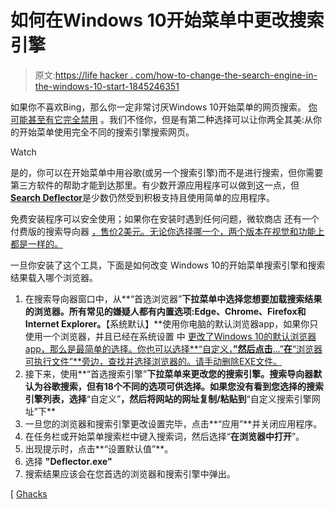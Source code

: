 # 如何在Windows 10开始菜单中更改搜索引擎

> 原文:[https://life hacker . com/how-to-change-the-search-engine-in-the-windows-10-start-1845246351](https://lifehacker.com/how-to-change-the-search-engine-in-the-windows-10-start-1845246351)

如果你不喜欢Bing，那么你一定非常讨厌Windows 10开始菜单的网页搜索。 [你可能甚至有它完全禁用](https://lifehacker.com/how-to-disable-bing-search-in-windows-10s-start-menu-1720761074) 。我们不怪你，但是有第二种选择可以让你两全其美:从你的开始菜单使用完全不同的搜索引擎搜索网页。

Watch

是的，你可以在开始菜单中用谷歌(或另一个搜索引擎)而不是进行搜索，但你需要第三方软件的帮助才能到达那里。有少数开源应用程序可以做到这一点，但[**Search Deflector**](https://github.com/spikespaz/search-deflector)是少数仍然受到积极支持且使用简单的应用程序。

免费安装程序可以安全使用；如果你在安装时遇到任何问题，微软商店 还有一个付费版的搜索导向器 [，售价2美元。无论你选择哪一个，两个版本在视觉和功能上都是一样的。](https://www.microsoft.com/en-us/p/search-deflector/9p8zjj80rz2k)

一旦你安装了这个工具，下面是如何改变 Windows 10的开始菜单搜索引擎和搜索结果载入哪个浏览器。

1.  在搜索导向器窗口中，从**“首选浏览器”**下拉菜单中选择您想要加载搜索结果的浏览器。所有常见的嫌疑人都有内置选项:Edge、Chrome、Firefox和Internet Explorer。**【系统默认】**使用你电脑的默认浏览器app，如果你只使用一个浏览器，并且已经在系统设置 中 [更改了Windows 10的默认浏览器app，那么是最简单的选择。你也可以选择**“自定义，**”然后点击**...”**在**“浏览器可执行文件”**旁边，查找并选择浏览器的。请手动删除EXE文件。](https://lifehacker.com/how-to-uninstall-edge-chromium-when-windows-10-wont-let-1844297854)
2.  接下来，使用**“首选搜索引擎”**下拉菜单来更改您的搜索引擎。搜索导向器默认为谷歌搜索，但有18个不同的选项可供选择。如果您没有看到您选择的搜索引擎列表，选择**“自定义”**，然后将网站的网址复制/粘贴到**“自定义搜索引擎网址”下**
3.  一旦您的浏览器和搜索引擎更改设置完毕，点击**“应用”**并关闭应用程序。
4.  在任务栏或开始菜单搜索栏中键入搜索词，然后选择“**在浏览器中打开**”。
5.  出现提示时，点击**“设置默认值”**。
6.  选择 **"Deflector.exe"**
7.  搜索结果应该会在您首选的浏览器和搜索引擎中弹出。

[ [Ghacks](https://www.ghacks.net/2020/09/30/make-windows-start-menu-and-cortana-to-open-web-searches-in-the-browser-and-search-engine-of-your-choice-with-search-deflector)